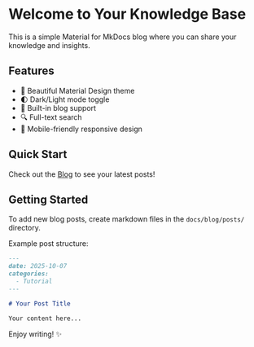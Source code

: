 # Welcome to Your Knowledge Base

This is a simple Material for MkDocs blog where you can share your knowledge and insights.

## Features

- 🎨 Beautiful Material Design theme
- 🌓 Dark/Light mode toggle
- 📝 Built-in blog support
- 🔍 Full-text search
- 📱 Mobile-friendly responsive design

## Quick Start

Check out the [Blog](blog/index.md) to see your latest posts!

## Getting Started

To add new blog posts, create markdown files in the `docs/blog/posts/` directory.

Example post structure:
```markdown
---
date: 2025-10-07
categories:
  - Tutorial
---

# Your Post Title

Your content here...
```

Enjoy writing! ✨

